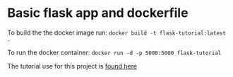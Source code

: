 # Basic flask app and dockerfile

To build the the docker image run: `docker build -t flask-tutorial:latest .`

To run the docker container: `docker run -d -p 5000:5000 flask-tutorial`

The tutorial use for this project is [found here](https://runnable.com/docker/python/dockerize-your-flask-application.)